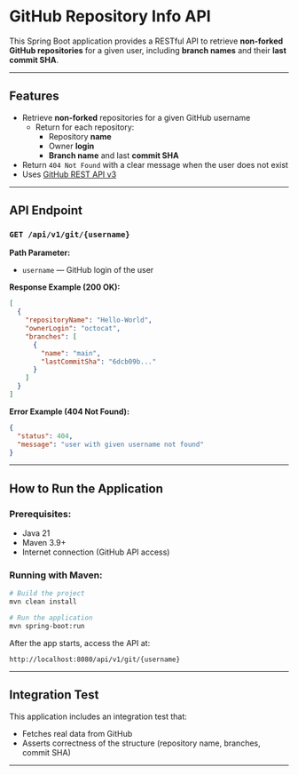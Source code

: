 # GitHub Repository Info API

This Spring Boot application provides a RESTful API to retrieve **non-forked GitHub repositories** for a given user, including **branch names** and their **last commit SHA**.

---

##  Features

- Retrieve **non-forked** repositories for a given GitHub username
  - Return for each repository:
    - Repository **name**
    - Owner **login**
    - **Branch name** and last **commit SHA**
-  Return `404 Not Found` with a clear message when the user does not exist
-  Uses [GitHub REST API v3](https://docs.github.com/en/rest)

---

##  API Endpoint

### `GET /api/v1/git/{username}`

**Path Parameter:**

- `username` — GitHub login of the user

**Response Example (200 OK):**

```json
[
  {
    "repositoryName": "Hello-World",
    "ownerLogin": "octocat",
    "branches": [
      {
        "name": "main",
        "lastCommitSha": "6dcb09b..."
      }
    ]
  }
]
```

**Error Example (404 Not Found):**

```json
{
  "status": 404,
  "message": "user with given username not found"
}
```

---

## How to Run the Application

### Prerequisites:

- Java 21
- Maven 3.9+
- Internet connection (GitHub API access)

### Running with Maven:

```bash
# Build the project
mvn clean install

# Run the application
mvn spring-boot:run
```

After the app starts, access the API at:

```
http://localhost:8080/api/v1/git/{username}
```

---

## Integration Test

This application includes an integration test that:

- Fetches real data from GitHub
- Asserts correctness of the structure (repository name, branches, commit SHA)

---

